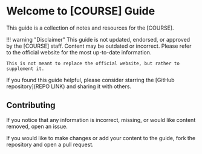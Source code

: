 # Welcome to [COURSE] Guide

This guide is a collection of notes and resources for the [COURSE].

!!! warning "Disclaimer"
    This guide is not updated, endorsed, or approved by the [COURSE] staff. Content may be outdated or incorrect. 
    Please refer to the official website for the most up-to-date information.

    This is not meant to replace the official website, but rather to supplement it.

If you found this guide helpful, please consider starring the [GitHub repository](REPO LINK) and sharing it with others.

## Contributing
If you notice that any information is incorrect, missing, or would like content removed, open an issue.

If you would like to make changes or add your content to the guide, fork the repository and open a pull request.
